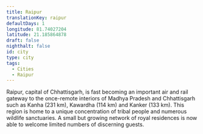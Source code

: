 ```yaml
---
title: Raipur
translationKey: raipur
defaultDays: 1
longitude: 81.74027204
latitude: 21.185864878
draft: false
nighthalt: false
id: city
type: city
tags:
  - Cities
  - Raipur
---
```

Raipur, capital of Chhattisgarh, is fast becoming an important air and rail gateway to the once-remote interiors of Madhya Pradesh and Chhattisgarh such as Kanha (231 km),  Kawardha (114 km) and Kanker (133 km). This region is home to a unique concentration of tribal people and numerous wildlife sanctuaries. A small but growing network of royal residences is now able to welcome limited numbers of discerning guests.